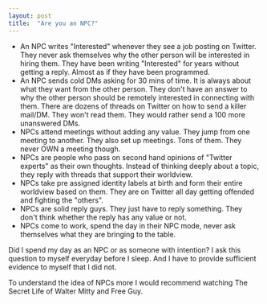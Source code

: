 ```yaml
---
layout: post
title:  "Are you an NPC?"
---
```


- An NPC writes "Interested" whenever they see a job posting on Twitter. They never ask themselves why the other person will be interested in hiring them. They have been writing "Interested" for years without getting a reply. Almost as if they have been programmed.
- An NPC sends cold DMs asking for 30 mins of time. It is always about what they want from the other person. They don't have an answer to why the other person should be remotely interested in connecting with them. There are dozens of threads on Twitter on how to send a killer mail/DM. They won't read them. They would rather send a 100 more unanswered DMs.
- NPCs attend meetings without adding any value. They jump from one meeting to another. They also set up meetings. Tons of them. They never OWN a meeting though.
- NPCs are people who pass on second hand opinions of "Twitter experts" as their own thoughts. Instead of thinking deeply about a topic, they reply with threads that support their worldview.
- NPCs take pre assigned identity labels at birth and form their entire worldview based on them. They are on Twitter all day getting offended and fighting the "others".
- NPCs are solid reply guys. They just have to reply something. They don't think whether the reply has any value or not.
- NPCs come to work, spend the day in their NPC mode, never ask themselves what they are bringing to the table.

Did I spend my day as an NPC or as someone with intention? I ask this question to myself everyday before I sleep. And I have to provide sufficient evidence to myself that I did not.

To understand the idea of NPCs more I would recommend watching The Secret Life of Walter Mitty and Free Guy.
